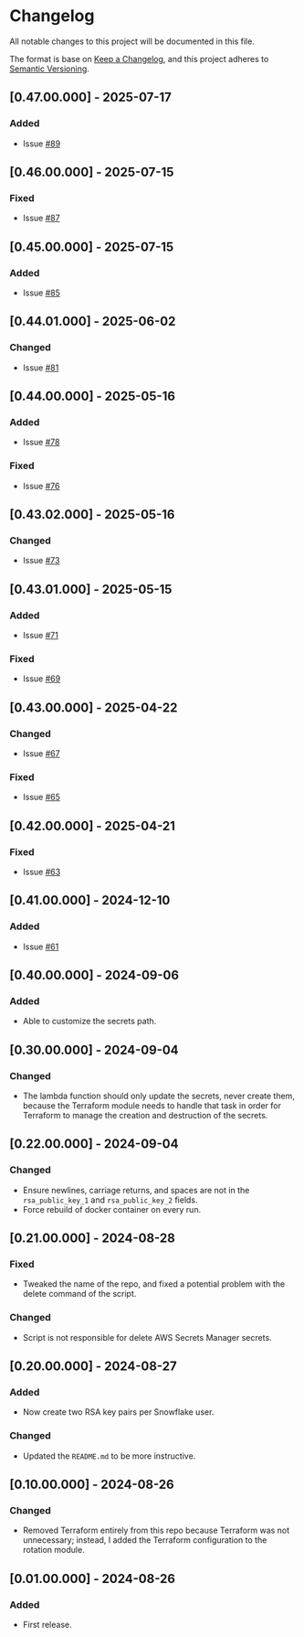 # Changelog
All notable changes to this project will be documented in this file.

The format is base on [Keep a Changelog](https://keepachangelog.com/en/1.1.0/), and this project adheres to [Semantic Versioning](https://semver.org/spec/v2.0.0.html).


## [0.47.00.000] - 2025-07-17
### Added
- Issue [#89](https://github.com/j3-signalroom/iac-snowflake-user-rsa_key_pairs_generator-lambda/issues/89)

## [0.46.00.000] - 2025-07-15
### Fixed
- Issue [#87](https://github.com/j3-signalroom/iac-snowflake-user-rsa_key_pairs_generator-lambda/issues/87)

## [0.45.00.000] - 2025-07-15
### Added
- Issue [#85](https://github.com/j3-signalroom/iac-snowflake-user-rsa_key_pairs_generator-lambda/issues/85)

## [0.44.01.000] - 2025-06-02
### Changed
- Issue [#81](https://github.com/j3-signalroom/iac-snowflake-user-rsa_key_pairs_generator-lambda/issues/81)

## [0.44.00.000] - 2025-05-16
### Added
- Issue [#78](https://github.com/j3-signalroom/iac-snowflake-user-rsa_key_pairs_generator-lambda/issues/78)

### Fixed
- Issue [#76](https://github.com/j3-signalroom/iac-snowflake-user-rsa_key_pairs_generator-lambda/issues/76)

## [0.43.02.000] - 2025-05-16
### Changed
- Issue [#73](https://github.com/j3-signalroom/iac-snowflake-user-rsa_key_pairs_generator-lambda/issues/73)

## [0.43.01.000] - 2025-05-15
### Added
- Issue [#71](https://github.com/j3-signalroom/iac-snowflake-user-rsa_key_pairs_generator-lambda/issues/71)

### Fixed
- Issue [#69](https://github.com/j3-signalroom/iac-snowflake-user-rsa_key_pairs_generator-lambda/issues/69)

## [0.43.00.000] - 2025-04-22
### Changed
- Issue [#67](https://github.com/j3-signalroom/iac-snowflake-user-rsa_key_pairs_generator-lambda/issues/67)

### Fixed
- Issue [#65](https://github.com/j3-signalroom/iac-snowflake-user-rsa_key_pairs_generator-lambda/issues/65)

## [0.42.00.000] - 2025-04-21
### Fixed
- Issue [#63](https://github.com/j3-signalroom/iac-snowflake-user-rsa_key_pairs_generator-lambda/issues/63)

## [0.41.00.000] - 2024-12-10
### Added
- Issue [#61](https://github.com/j3-signalroom/iac-snowflake-user-rsa_key_pairs_generator-lambda/issues/61)

## [0.40.00.000] - 2024-09-06
### Added
- Able to customize the secrets path.

## [0.30.00.000] - 2024-09-04
### Changed
- The lambda function should only update the secrets, never create them, because the Terraform module needs to handle that task in order for Terraform to manage the creation and destruction of the secrets.

## [0.22.00.000] - 2024-09-04
### Changed
- Ensure newlines, carriage returns, and spaces are not in the `rsa_public_key_1` and `rsa_public_key_2` fields.
- Force rebuild of docker container on every run.

## [0.21.00.000] - 2024-08-28
### Fixed
- Tweaked the name of the repo, and fixed a potential problem with the delete command of the script. 

### Changed
- Script is not responsible for delete AWS Secrets Manager secrets.

## [0.20.00.000] - 2024-08-27
### Added
- Now create two RSA key pairs per Snowflake user.

### Changed
- Updated the `README.md` to be more instructive.

## [0.10.00.000] - 2024-08-26
### Changed
- Removed Terraform entirely from this repo because Terraform was not unnecessary; instead, I added the Terraform configuration to the rotation module.

## [0.01.00.000] - 2024-08-26
### Added
- First release.